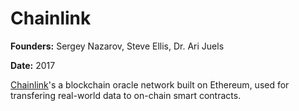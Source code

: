# Chainlink


**Founders:** Sergey Nazarov, Steve Ellis, Dr. Ari Juels

**Date:** 2017


[Chainlink](https://chain.link)'s a blockchain oracle network built on Ethereum, used for transfering real-world data to on-chain smart contracts.
